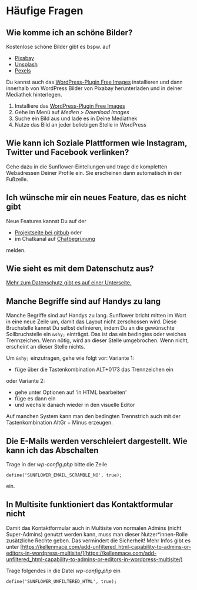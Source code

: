 # Häufige Fragen

## Wie komme ich an schöne Bilder?
Kostenlose schöne Bilder gibt es bspw. auf
- [Pixabay](https://pixabay.com)
- [Unsplash](https://unspalsh.com)
- [Pexels](https://pexels.com)

Du kannst auch das [WordPress-Plugin Free Images](https://wordpress.org/plugins/free-images/) installieren und dann innerhalb von WordPress Bilder von Pixabay herunterladen und in deiner Mediathek hinterlegen.

1. Installiere das [WordPress-Plugin Free Images](https://wordpress.org/plugins/free-images/)
2. Gehe im Menü auf *Medien > Download Images*
3. Suche ein Bild aus und lade es in Deine Mediathek
4. Nutze das Bild an jeder beliebigen Stelle in WordPress

## Wie kann ich Soziale Plattformen wie Instagram, Twitter und Facebook verlinken?
Gehe dazu in die Sunflower-Eintellungen und trage die kompletten Webadressen Deiner Profile ein. 
Sie erscheinen dann automatisch in der Fußzeile.

## Ich wünsche mir ein neues Feature, das es nicht gibt
Neue Features kannst Du auf der

* [Projektseite bei gitbub](https://github.com/codeispoetry/sunflower/issues) oder 
* im Chatkanal auf [Chatbegrünung](https://chatbegruenung.de/channel/sunflower-wordpress)

melden.

## Wie sieht es mit dem Datenschutz aus?
[Mehr zum Datenschutz gibt es auf einer Unterseite.](privacy.md)

## Manche Begriffe sind auf Handys zu lang
Manche Begriffe sind auf Handys zu lang. Sunflower bricht mitten im Wort in eine neue Zeile um, damit das Layout nicht zerschossen wird. Diese Bruchstelle kannst Du selbst definieren, indem Du an die gewünschte Sollbruchstelle ein `&shy;` einträgst. Das ist das ein bedingtes oder weiches Trennzeichen. Wenn nötig, wird an dieser Stelle umgebrochen. Wenn nicht, erscheint an dieser Stelle nichts. 

Um `&shy;` einzutragen, gehe wie folgt vor:
Variante 1:

- füge über die Tastenkombination ALT+0173 das Trennzeichen ein

oder Variante 2:

- gehe unter Optionen auf 'in HTML bearbeiten' 
- füge es dann ein
- und wechsle danach wieder in den visuelle Editor


Auf manchen System kann man den bedingten Trennstrich auch mit der Tastenkombination AltGr + Minus erzeugen.

## Die E-Mails werden verschleiert dargestellt. Wie kann ich das Abschalten
Trage in der *wp-config.php* bitte die Zeile

``define('SUNFLOWER_EMAIL_SCRAMBLE_NO', true);``

ein.

## In Multisite funktioniert das Kontaktformular nicht
Damit das Kontaktformular auch in Multisite von normalen Admins (nicht Super-Admins) genutzt werden kann,
muss man dieser Nutzer*innen-Rolle zusätzliche Rechte geben. Das vermindert die Sicherheit!
Mehr Infos gibt es unter
[https://kellenmace.com/add-unfiltered_html-capability-to-admins-or-editors-in-wordpress-multisite/](https://kellenmace.com/add-unfiltered_html-capability-to-admins-or-editors-in-wordpress-multisite/)

Trage folgendes in die Datei *wp-config.php* ein

``define('SUNFLOWER_UNFILTERED_HTML', true);``
